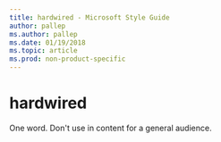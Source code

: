 ```yaml
---
title: hardwired - Microsoft Style Guide
author: pallep
ms.author: pallep
ms.date: 01/19/2018
ms.topic: article
ms.prod: non-product-specific
---
```


# hardwired

One word. Don't use in content for a general audience.
